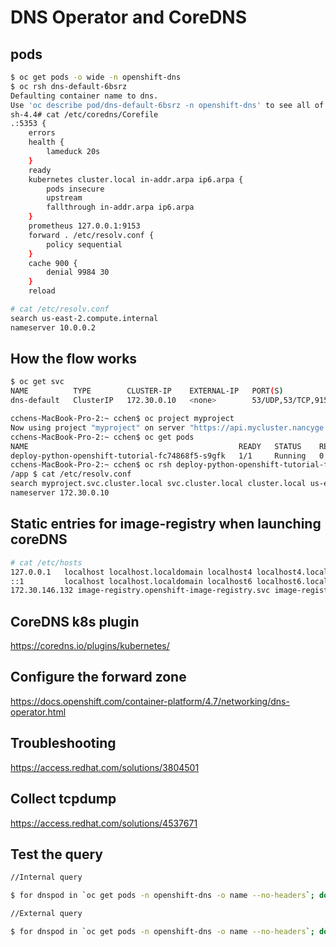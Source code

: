 # DNS Operator and CoreDNS

## pods

```bash
$ oc get pods -o wide -n openshift-dns
$ oc rsh dns-default-6bsrz
Defaulting container name to dns.
Use 'oc describe pod/dns-default-6bsrz -n openshift-dns' to see all of the containers in this pod.
sh-4.4# cat /etc/coredns/Corefile
.:5353 {
    errors
    health {
        lameduck 20s
    }
    ready
    kubernetes cluster.local in-addr.arpa ip6.arpa {
        pods insecure
        upstream
        fallthrough in-addr.arpa ip6.arpa
    }
    prometheus 127.0.0.1:9153
    forward . /etc/resolv.conf {
        policy sequential
    }
    cache 900 {
        denial 9984 30
    }
    reload

# cat /etc/resolv.conf
search us-east-2.compute.internal
nameserver 10.0.0.2
```

## How the flow works

```bash
$ oc get svc
NAME          TYPE        CLUSTER-IP    EXTERNAL-IP   PORT(S)                  AGE
dns-default   ClusterIP   172.30.0.10   <none>        53/UDP,53/TCP,9154/TCP   20d

cchens-MacBook-Pro-2:~ cchen$ oc project myproject
Now using project "myproject" on server "https://api.mycluster.nancyge.com:6443".
cchens-MacBook-Pro-2:~ cchen$ oc get pods
NAME                                               READY   STATUS    RESTARTS   AGE
deploy-python-openshift-tutorial-fc74868f5-s9gfk   1/1     Running   0          5d5h
cchens-MacBook-Pro-2:~ cchen$ oc rsh deploy-python-openshift-tutorial-fc74868f5-s9gfk
/app $ cat /etc/resolv.conf
search myproject.svc.cluster.local svc.cluster.local cluster.local us-east-2.compute.internal
nameserver 172.30.0.10

```

## Static entries for image-registry when launching coreDNS

```bash
# cat /etc/hosts
127.0.0.1   localhost localhost.localdomain localhost4 localhost4.localdomain4
::1         localhost localhost.localdomain localhost6 localhost6.localdomain6
172.30.146.132 image-registry.openshift-image-registry.svc image-registry.openshift-image-registry.svc.cluster.local # openshift-generated-node-resolver
```

## CoreDNS k8s plugin

<https://coredns.io/plugins/kubernetes/>

## Configure the forward zone

<https://docs.openshift.com/container-platform/4.7/networking/dns-operator.html>

## Troubleshooting

<https://access.redhat.com/solutions/3804501>

## Collect tcpdump

<https://access.redhat.com/solutions/4537671>

## Test the query

```bash
//Internal query

$ for dnspod in `oc get pods -n openshift-dns -o name --no-headers`; do echo "Testing $dnspod"; for dnsip in `oc get pods -n openshift-dns -o go-template='{{ range .items }} {{index .status.podIP }} {{end}}'`; do echo -e "\t Making query to $dnsip"; oc exec -n openshift-dns $dnspod -- dig @$dnsip kubernetes.default.svc.cluster.local -p 5353 +short 2>/dev/null; done; done

//External query

$ for dnspod in `oc get pods -n openshift-dns -o name --no-headers`; do echo "Testing $dnspod"; for dnsip in `oc get pods -n openshift-dns -o go-template='{{ range .items }} {{index .status.podIP }} {{end}}'`; do echo -e "\t Making query to $dnsip"; oc exec -n openshift-dns $dnspod -- dig @$dnsip www.baidu.com -p 5353 +short 2>/dev/null; done; done
```
